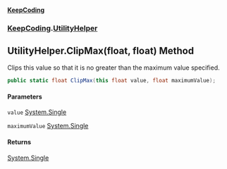#### [KeepCoding](index.md 'index')
### [KeepCoding](KeepCoding.md 'KeepCoding').[UtilityHelper](UtilityHelper.md 'KeepCoding.UtilityHelper')
## UtilityHelper.ClipMax(float, float) Method
Clips this value so that it is no greater than the maximum value specified.
```csharp
public static float ClipMax(this float value, float maximumValue);
```
#### Parameters
<a name='KeepCoding.UtilityHelper.ClipMax(float.float).value'></a>
`value` [System.Single](https://docs.microsoft.com/en-us/dotnet/api/System.Single 'System.Single')  
  
<a name='KeepCoding.UtilityHelper.ClipMax(float.float).maximumValue'></a>
`maximumValue` [System.Single](https://docs.microsoft.com/en-us/dotnet/api/System.Single 'System.Single')  
  
#### Returns
[System.Single](https://docs.microsoft.com/en-us/dotnet/api/System.Single 'System.Single')  
